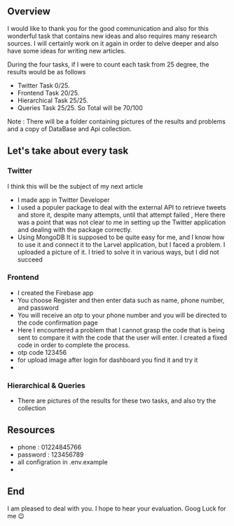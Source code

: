## Overview

I would like to thank you for the good communication and also for this wonderful task that contains new ideas and also requires many research sources. I will certainly work on it again in order to delve deeper and also have some ideas for writing new articles.

During the four tasks, if I were to count each task from 25 degree, the results would be as follows

- Twitter Task 0/25.
- Frontend Task 20/25.
- Hierarchical Task 25/25.
- Queries Task  25/25.
So Total will be 70/100

Note : There will be a folder containing pictures of the results and problems and a copy of DataBase and Api collection.
## Let's take about every task

### Twitter
I think this will be the subject of my next article 
- I made app in Twitter Developer
- I used a populer package to deal with the external API to retrieve tweets and store it, despite many attempts, until that attempt failed , Here there was a point that was not clear to me in setting up the Twitter application and dealing with the package correctly.
- Using MongoDB It is supposed to be quite easy for me, and I know how to use it and connect it to the Larvel application, but I faced a problem. I uploaded a picture of it. I tried to solve it in various ways, but I did not succeed 

### Frontend 
- I created the Firebase app
- You choose Register and then enter data such as name, phone number, and password
- You will receive an otp to your phone number and you will be directed to the code confirmation page
- Here I encountered a problem that I cannot grasp the code that is being sent to compare it with the code that the user will enter. I created a fixed code in order to complete the process.
- otp code 123456
- for upload image after login for dashboard you find it and try it
- 
### Hierarchical & Queries
- There are pictures of the results for these two tasks, and also try the collection

## Resources

- phone : 01224845766
- password : 123456789
- all configration in .env.example
- 
## End

I am pleased to deal with you. I hope to hear your evaluation. Goog Luck for me 😉
